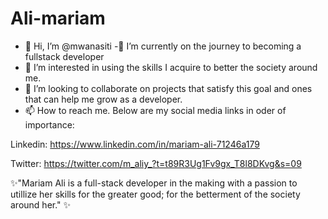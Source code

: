 # Ali-mariam
- 👋 Hi, I’m @mwanasiti
-🌱 I’m currently on the journey to becoming a fullstack developer 
- 👀 I’m interested in using the skills I acquire to better the society around me. 
- 💞️ I’m looking to collaborate on projects that satisfy this goal and ones that can help me grow as a developer.
- 📫 How to reach me. Below are my social media links in oder of importance:

Linkedin: https://www.linkedin.com/in/mariam-ali-71246a179

Twitter: https://twitter.com/m_aliy_?t=t89R3Ug1Fv9gx_T8l8DKvg&s=09

✨"Mariam Ali is a full-stack developer in the making with a passion to utillize her skills for the greater good; for the betterment of the society around her." ✨
<!---
mwanasiti/mwanasiti is a ✨ special ✨ repository because its `README.md` (this file) appears on your GitHub profile.
You can click the Preview link to take a look at your changes.
--->
